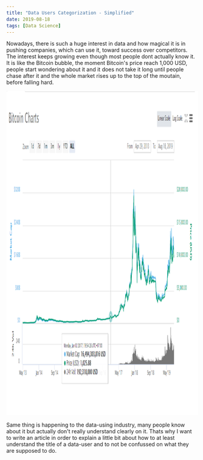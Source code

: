```yaml
---
title: "Data Users Categorization - Simplified"
date: 2019-08-18
tags: [Data Science]
---
```


Nowadays, there is such a huge interest in data and how magical it is in pushing companies, which can use it, toward success over competitors. The interest keeps growing even though most people dont actually know it. It is like the Bitcoin bubble, the moment Bitcoin's price reach 1,000 USD, people start wondering about it and it does not take it long until people chase after it and the whole market rises up to the top of the moutain, before falling hard. 

<img src="/images/data-categorization/bitcoin.png" alt="Bitcoin Price Change" title="Bitcoin Price Change" width="1280" height="854" class="image-popup"/>

Same thing is happening to the data-using industry, many people know about it but actually don't really understand clearly on it. Thats why I want to write an article in order to explain a little bit about how to at least understand the title of a data-user and to not be confussed on what they are supposed to do.



